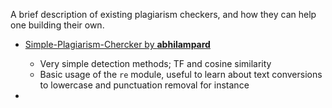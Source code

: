 A brief description of existing plagiarism checkers, and how they can help one building their own.

- [Simple-Plagiarism-Chercker by **abhilampard**](https://github.com/abhilampard/Simple-Plagiarism-Checker/tree/master)
    - Very simple detection methods; TF and cosine similarity
    - Basic usage of the `re` module, useful to learn about text conversions to lowercase and punctuation removal for instance
    
-

